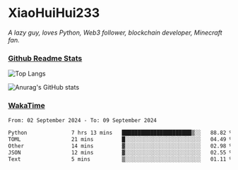 # XiaoHuiHui233

*A lazy guy, loves Python, Web3 follower, blockchain developer, Minecraft fan.*

### [Github Readme Stats](https://github.com/anuraghazra/github-readme-stats)

![Top Langs](https://github-readme-stats.vercel.app/api/top-langs/?username=XiaoHuiHui233&layout=compact&theme=github_dark)

![Anurag's GitHub stats](https://github-readme-stats.vercel.app/api?username=XiaoHuiHui233&show_icons=true&theme=github_dark)

### [WakaTime](https://wakatime.com)

<!--START_SECTION:waka-->

```txt
From: 02 September 2024 - To: 09 September 2024

Python              7 hrs 13 mins   ██████████████████████▒░░   88.82 %
TOML                21 mins         █░░░░░░░░░░░░░░░░░░░░░░░░   04.49 %
Other               14 mins         ▓░░░░░░░░░░░░░░░░░░░░░░░░   02.98 %
JSON                12 mins         ▓░░░░░░░░░░░░░░░░░░░░░░░░   02.55 %
Text                5 mins          ▒░░░░░░░░░░░░░░░░░░░░░░░░   01.11 %
```

<!--END_SECTION:waka-->
